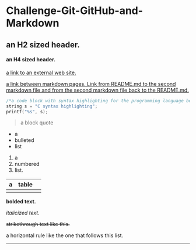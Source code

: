 # Challenge-Git-GitHub-and-Markdown
## an H2 sized header.

#### an H4 sized header.

[a link to an external web site.](https://www.google.com)

[a link between markdown pages. Link from README.md to the second markdown file and from the second markdown file back to the README.md.](https://github.com/jasminetan/Challenge-Git-GitHub-and-Markdown/blob/master/secondMarkdown.md)

```c
/*a code block with syntax highlighting for the programming language being used. Put some example code in the code block. I don’t care what code. Note that those three ticks that define a code block are backticks not apostrophes.*/
string s = "C syntax highlighting";
printf("%s", s);
```
>a block quote

* a 
* bulleted
* list

1. a 
2. numbered 
3. list.

| a        | table       |       |
| ------------- |:-------------:| -----:|
|      |          |                     |

**bolded text.**

*italicized text.*

~~strikethrough text like this.~~

a horizontal rule like the one that follows this list.
___
